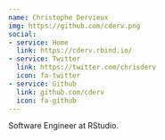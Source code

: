 ```yaml
---
name: Christophe Dervieux
img: https://github.com/cderv.png
social:
- service: Home
  link: https://cderv.rbind.io/
- service: Twitter
  link: https://twitter.com/chrisderv
  icon: fa-twitter
- service: Github
  link: github.com/cderv
  icon: fa-github
---
```


Software Engineer at RStudio.
